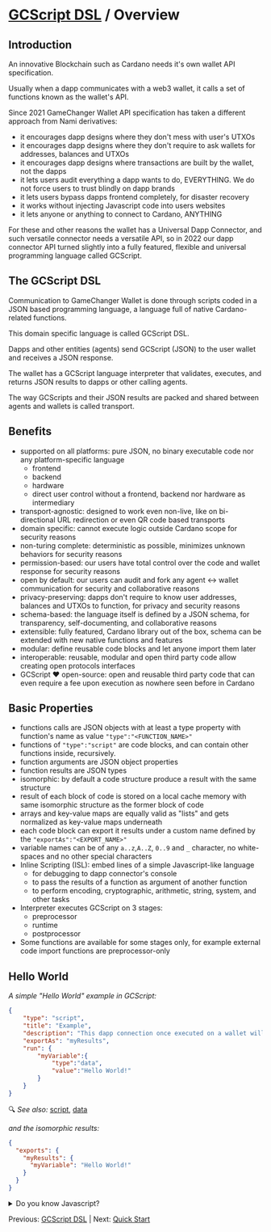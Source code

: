 # [GCScript DSL](README.md) / Overview

## Introduction

An innovative Blockchain such as Cardano needs it's own wallet API specification.

Usually when a dapp communicates with a web3 wallet, it calls a set of functions known as the wallet's API.

Since 2021 GameChanger Wallet API specification has taken a different approach from Nami derivatives:
- it encourages dapp designs where they don't mess with user's UTXOs
- it encourages dapp designs where they don't require to ask wallets for addresses, balances and UTXOs 
- it encourages dapp designs where transactions are built by the wallet, not the dapps
- it lets users audit everything a dapp wants to do, EVERYTHING. We do not force users to trust blindly on dapp brands
- it lets users bypass dapps frontend completely, for disaster recovery 
- it works without injecting Javascript code into users websites
- it lets anyone or anything to connect to Cardano, ANYTHING

For these and other reasons the wallet has a Universal Dapp Connector, and such versatile connector needs a versatile API, so in 2022 our dapp connector API turned slightly into a fully featured, flexible and universal programming language called GCScript.

## The GCScript DSL

Communication to GameChanger Wallet is done through scripts coded in a JSON based programming language, a language full of native Cardano-related functions. 

This domain specific language is called GCScript DSL. 

Dapps and other entities (agents) send GCScript (JSON) to the user wallet and receives a JSON response. 

The wallet has a GCScript language interpreter that validates, executes, and returns JSON results to dapps or other calling agents.  

The way GCScripts and their JSON results are packed and shared between agents and wallets is called transport.

## Benefits
 
- supported on all platforms: pure JSON, no binary executable code nor any platform-specific language
    - frontend
    - backend
    - hardware
    - direct user control without a frontend, backend nor hardware as intermediary 
- transport-agnostic: designed to work even non-live, like on bi-directional URL redirection or even QR code based transports
- domain specific: cannot execute logic outside Cardano scope for security reasons 
- non-turing complete: deterministic as possible, minimizes unknown behaviors for security reasons 
- permission-based: our users have total control over the code and wallet response for security reasons 
- open by default: our users can audit and fork any agent <-> wallet communication for security and collaborative reasons 
- privacy-preserving: dapps don't require to know user addresses, balances and UTXOs to function, for privacy and security reasons
- schema-based: the language itself is defined by a JSON schema, for transparency, self-documenting, and collaborative reasons  
- extensible: fully featured, Cardano library out of the box, schema can be extended with new native functions and features
- modular: define reusable code blocks and let anyone import them later
- interoperable: reusable, modular and open third party code allow creating open protocols interfaces
- GCScript ❤️ open-source: open and reusable third party code that can even require a fee upon execution as nowhere seen before in Cardano 

## Basic Properties
- functions calls are JSON objects with at least a type property with function's name as value `"type":"<FUNCTION_NAME>"` 
- functions of `"type":"script"` are code blocks, and can contain other functions inside, recursively.
- function arguments are JSON object properties
- function results are JSON types
- isomorphic: by default a code structure produce a result with the same structure
- result of each block of code is stored on a local cache memory with same isomorphic structure as the former block of code
- arrays and key-value maps are equally valid as "lists" and gets normalized as key-value maps underneath
- each code block can export it results under a custom name defined by the `"exportAs":"<EXPORT_NAME>"`
- variable names can be of any `a..z`,`A..Z`, `0..9` and `_` character, no white-spaces and no other special characters 
- Inline Scripting (ISL): embed lines of a simple Javascript-like language
    - for debugging to dapp connector's console
    - to pass the results of a function as argument of another function
    - to perform encoding, cryptographic, arithmetic, string, system, and other tasks
- Interpreter executes GCScript on 3 stages: 
    - preprocessor
    - runtime
    - postprocessor
- Some functions are available for some stages only, for example external code import functions are preprocessor-only 

## Hello World

*A simple "Hello World" example in GCScript:*
```json
{
    "type": "script",
    "title": "Example",
    "description": "This dapp connection once executed on a wallet will return 'Hello World!' ",
    "exportAs": "myResults",
    "run": {
        "myVariable":{
            "type":"data",
            "value":"Hello World!"
        }
    }
}
```

🔍 *See also:*
[script](https://beta-wallet.gamechanger.finance/doc/api/v2/api.html),
[data](https://beta-wallet.gamechanger.finance/doc/api/v2/data.html)

*and the isomorphic results:*
```json
{
  "exports": {
    "myResults": {
      "myVariable": "Hello World!"
    }
  }
}
```
<details>
  <summary>Do you know Javascript?</summary>

  Here is a free interpretation on how the code would look like in Javascript:

```js
let exports={}

function data(value){
    return value;
}
function script(title,description,exportAs){
    let cache={};
    cache["myVariable"]=data("Hello World!");
    exports[exportAs]=cache;
    return cache;
}

script(
    "Example",
    "This dapp connection once executed on a wallet will return 'Hello World!'",
    "myResults");

```


</details>



Previous: [GCScript DSL](README.md) | Next: [Quick Start](quick-start.md)